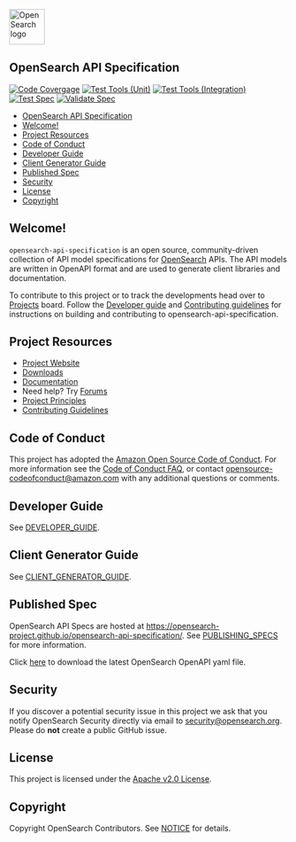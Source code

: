 <img src="https://opensearch.org/assets/img/opensearch-logo-themed.svg" height="64px" alt="OpenSearch logo">

## OpenSearch API Specification

[![Code Covergage](https://codecov.io/github/opensearch-project/opensearch-api-specification/graph/badge.svg?token=TO9YMAKSHH)](https://codecov.io/github/opensearch-project/opensearch-api-specification)
[![Test Tools (Unit)](https://github.com/opensearch-project/opensearch-api-specification/actions/workflows/test-tools-unit.yml/badge.svg)](https://github.com/opensearch-project/opensearch-api-specification/actions/workflows/test-tools-unit.yml)
[![Test Tools (Integration)](https://github.com/opensearch-project/opensearch-api-specification/actions/workflows/test-tools-integ.yml/badge.svg)](https://github.com/opensearch-project/opensearch-api-specification/actions/workflows/test-tools-integ.yml)
[![Test Spec](https://github.com/opensearch-project/opensearch-api-specification/actions/workflows/test.yml/badge.svg)](https://github.com/opensearch-project/opensearch-api-specification/actions/workflows/test.yml)
[![Validate Spec](https://github.com/opensearch-project/opensearch-api-specification/actions/workflows/validate-spec.yml/badge.svg)](https://github.com/opensearch-project/opensearch-api-specification/actions/workflows/validate-spec.yml)

- [OpenSearch API Specification](#opensearch-api-specification)
- [Welcome!](#welcome)
- [Project Resources](#project-resources)
- [Code of Conduct](#code-of-conduct)
- [Developer Guide](#developer-guide)
- [Client Generator Guide](#client-generator-guide)
- [Published Spec](#published-spec)
- [Security](#security)
- [License](#license)
- [Copyright](#copyright)

## Welcome!

`opensearch-api-specification` is an open source, community-driven collection of API model specifications for
[OpenSearch](https://github.com/opensearch-project/OpenSearch) APIs. The API models are written in OpenAPI format and are used to generate client libraries and documentation.

To contribute to this project or to track the developments head over to [Projects](https://github.com/opensearch-project/opensearch-api-specification/projects)
board. Follow the [Developer guide](DEVELOPER_GUIDE.md) and [Contributing guidelines](CONTRIBUTING.md) for instructions
on building and contributing to opensearch-api-specification.

## Project Resources

* [Project Website](https://opensearch.org/)
* [Downloads](https://opensearch.org/downloads.html)
* [Documentation](https://opensearch.org/docs/)
* Need help? Try [Forums](https://forum.opensearch.org/)
* [Project Principles](https://opensearch.org/#principles)
* [Contributing Guidelines](CONTRIBUTING.md)

## Code of Conduct

This project has adopted the [Amazon Open Source Code of Conduct](CODE_OF_CONDUCT.md). For more information see the [Code of Conduct FAQ](https://aws.github.io/code-of-conduct-faq), or contact [opensource-codeofconduct@amazon.com](mailto:opensource-codeofconduct@amazon.com) with any additional questions or comments.

## Developer Guide

See [DEVELOPER_GUIDE](DEVELOPER_GUIDE.md).

## Client Generator Guide

See [CLIENT_GENERATOR_GUIDE](CLIENT_GENERATOR_GUIDE.md).

## Published Spec

OpenSearch API Specs are hosted at https://opensearch-project.github.io/opensearch-api-specification/. See [PUBLISHING_SPECS](PUBLISHING_SPECS.md) for more information.

Click [here](https://github.com/opensearch-project/opensearch-api-specification/releases/download/main/opensearch-openapi.yaml) to download the latest OpenSearch OpenAPI yaml file.


## Security

If you discover a potential security issue in this project we ask that you notify OpenSearch Security directly via email to security@opensearch.org. Please do **not** create a public GitHub issue.

## License

This project is licensed under the [Apache v2.0 License](LICENSE.txt).

## Copyright

Copyright OpenSearch Contributors. See [NOTICE](NOTICE.txt) for details.
